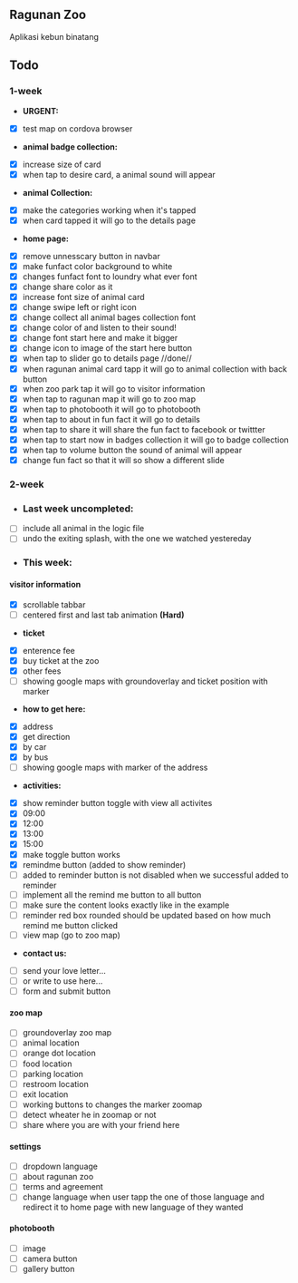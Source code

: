 ## Ragunan Zoo
Aplikasi kebun binatang

## Todo
### 1-week
- <b>URGENT:</b>
- [x] test map on cordova browser
- <b>animal badge collection:</b>
- [x] increase size of card
- [x] when tap to desire card, a animal sound will appear
- <b>animal Collection:</b>
- [x] make the categories working when it's tapped
- [x] when card tapped it will go to the details page
- <b>home page:</b>
- [x] remove unnesscary button in navbar
- [x] make funfact color background to white
- [x] changes funfact font to loundry what ever font
- [x] change share color as it
- [x] increase font size of animal card
- [x] change swipe left or right icon
- [x] change collect all animal bages collection font
- [x] change color of and listen to their sound!
- [x] change font start here and make it bigger
- [x] change icon to image of the start here button
- [x] when tap to slider go to details page //done//
- [x] when ragunan animal card tapp it will go to animal collection with back button
- [x] when zoo park tap it will go to visitor information
- [x] when tap to ragunan map it will go to zoo map
- [x] when tap to photobooth it will go to photobooth
- [x] when tap to about in fun fact it will go to details
- [x] when tap to share it will share the fun fact to facebook or twittter
- [x] when tap to start now in badges collection it will go to badge collection
- [x] when tap to volume button the sound of animal will appear
- [x] change fun fact so that it will so show a different slide

### 2-week
- <h3>Last week uncompleted:</h3>
- [ ] include all animal in the logic file
- [ ] undo the exiting splash, with the one we watched yestereday

- <h3>This week:</h3>
#### visitor information
- [x] scrollable tabbar
- [ ] centered first and last tab animation **(Hard)**
- <b>ticket</b>
- [x] enterence fee
- [x] buy ticket at the zoo
- [x] other fees
- [ ] showing google maps with groundoverlay and ticket position with marker
- <b>how to get here:</b>
- [x] address
- [x] get direction
- [x] by car
- [x] by bus
- [ ] showing google maps with marker of the address
- <b>activities:</b>
- [x] show reminder button toggle with view all activites
- [x] 09:00
- [x] 12:00
- [x] 13:00
- [x] 15:00
- [x] make toggle button works
- [x] remindme button (added to show reminder)
- [ ] added to reminder button is not disabled when we successful added to reminder
- [ ] implement all the remind me button to all button
- [ ] make sure the content looks exactly like in the example
- [ ] reminder red box rounded should be updated based on how much remind me button clicked
- [ ] view map (go to zoo map)
- <b>contact us:</b>
- [ ] send your love letter...
- [ ] or write to use here...
- [ ] form and submit button

#### zoo map
- [ ] groundoverlay zoo map
- [ ] animal location
- [ ] orange dot location
- [ ] food location
- [ ] parking location
- [ ] restroom location
- [ ] exit location
- [ ] working buttons to changes the marker zoomap
- [ ] detect wheater he in zoomap or not
- [ ] share where you are with your friend here

#### settings
- [ ] dropdown language
- [ ] about ragunan zoo
- [ ] terms and agreement
- [ ] change language when user tapp the one of those language and redirect it to home page with new language of they wanted

#### photobooth
- [ ] image
- [ ] camera button
- [ ] gallery button